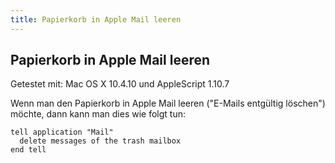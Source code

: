 ```yaml
---
title: Papierkorb in Apple Mail leeren
---
```


## Papierkorb in Apple Mail leeren

Getestet mit: Mac OS X 10.4.10 und AppleScript 1.10.7

Wenn man den Papierkorb in Apple Mail leeren ("E-Mails entgültig löschen") möchte, dann kann man dies wie folgt tun:

```applescript
tell application "Mail"
  delete messages of the trash mailbox
end tell
```

